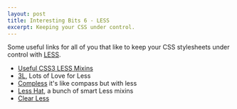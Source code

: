 ```yaml
---
layout: post
title: Interesting Bits 6 - LESS
excerpt: Keeping your CSS under control.
---
```


Some useful links for all of you that like to keep your CSS stylesheets under control with [LESS](http://lesscss.org/).

- [Useful CSS3 LESS Mixins](http://css-tricks.com/snippets/css/useful-css3-less-mixins/)
- [3L](http://mateuszkocz.github.io/3l/), Lots of Love for Less
- [Compless](https://github.com/neoascetic/compless) it's like compass but with less
- [Less Hat](http://lesshat.com/), a bunch of smart Less mixins
- [Clear Less](http://clearleft.github.io/clearless/)
